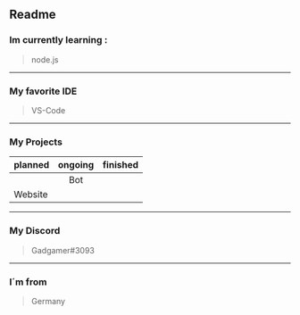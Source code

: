 ## Readme

### Im currently learning :
>node.js
---
### My favorite IDE
>VS-Code
---
### My Projects
| planned     | ongoing     | finished      |
| :---        |    :----:   |          ---: |
|             |    Bot      |               |
| Website     |             |               |
---
### My Discord
>Gadgamer#3093
---
### I´m from
>Germany
